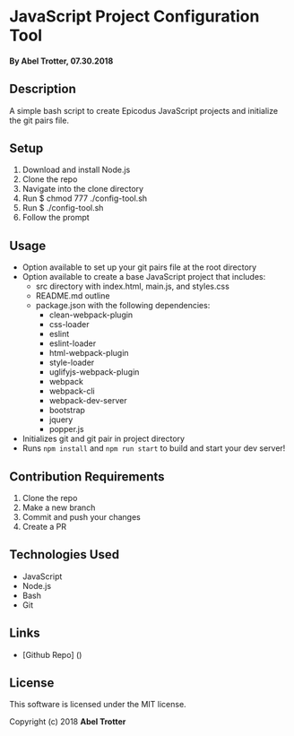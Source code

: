 # JavaScript Project Configuration Tool

#### By Abel Trotter, 07.30.2018

## Description

A simple bash script to create Epicodus JavaScript projects and initialize the git pairs file.

## Setup

1. Download and install Node.js
1. Clone the repo
1. Navigate into the clone directory
1. Run $ chmod 777 ./config-tool.sh
1. Run $ ./config-tool.sh
1. Follow the prompt


## Usage

* Option available to set up your git pairs file at the root directory
* Option available to create a base JavaScript project that includes:
  * src directory with index.html, main.js, and styles.css
  * README.md outline
  * package.json with the following dependencies:
    * clean-webpack-plugin
    * css-loader
    * eslint
    * eslint-loader
    * html-webpack-plugin
    * style-loader
    * uglifyjs-webpack-plugin
    * webpack
    * webpack-cli
    * webpack-dev-server
    * bootstrap
    * jquery
    * popper.js
* Initializes git and git pair in project directory
* Runs `npm install` and `npm run start` to build and start your dev server!

## Contribution Requirements

1. Clone the repo
1. Make a new branch
1. Commit and push your changes
1. Create a PR

## Technologies Used

* JavaScript
* Node.js
* Bash
* Git

## Links

* [Github Repo] ()

## License

This software is licensed under the MIT license.

Copyright (c) 2018 **Abel Trotter**